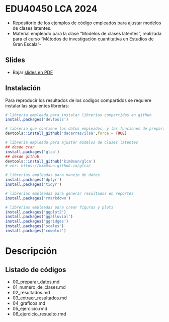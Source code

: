 
# EDU40450 LCA 2024

- Repositorio de los ejemplos de código empleados para ajustar modelos
  de clases latentes.
- Material empleado para la clase “Modelos de clases latentes”,
  realizada para el curso “Métodos de investigación cuantitativa en
  Estudios de Gran Escala”-

## Slides

- Bajar [slides en
  PDF](https://www.dropbox.com/scl/fo/hf3q1v01bx3r4yjh2d345/ACirhx24-qAs4QefoF8Wvec?rlkey=0jxafrb4gbf1ecronipxjvi0w&dl=1)

## Instalación

Para reproducir los resultados de los codigos compartidos se requiere
instalar las siguientes librerías:

``` r
# libreria empleada para instalar librerías compartidas en github
install.packages('devtools')

# libreria que contiene los datos empleados, y las funciones de preparación de datos
devtools::install_github('dacarras/ilsa',force = TRUE)

# libreria empleada para ajustar modelos de clases latentes
## desde cran
install.packages('glca')
## desde github
devtools::install_github('kim0sun/glca')
# ver: https://kim0sun.github.io/glca/

# librerias empleadas para manejo de datos
install.packages('dplyr')
install.packages('tidyr')

# librerias empleadas para generar resultados en reportes
install.packages('rmarkdown')

# librerias empleadas para crear figuras y plots
install.packages('ggplot2')
install.packages('ggalluvial')
install.packages('ggridges')
install.packages('scales')
install.packages('cowplot')
```

# Descripción

## Listado de códigos

- 00_preparar_datos.md
- 01_numero_de_clases.md
- 02_resultados.md
- 03_extraer_resultados.md
- 04_graficos.md
- 05_ejercicio.rmd
- 06_ejercicio_resuelto.rmd
